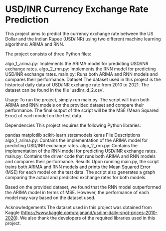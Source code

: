 # USD/INR Currency Exchange Rate Prediction

This project aims to predict the currency exchange rate between the US Dollar and the Indian Rupee (USD/INR) using two different machine learning algorithms: ARIMA and RNN.

The project consists of three Python files:

algo_1_arima.py: Implements the ARIMA model for predicting USD/INR exchange rates.
algo_2_rnn.py: Implements the RNN model for predicting USD/INR exchange rates.
main.py: Runs both ARIMA and RNN models and compares their performance.
Dataset
The dataset used in this project is the historical daily data of USD/INR exchange rate from 2010 to 2021. The dataset can be found in the file 'usdinr_d_2.csv'.

Usage
To run the project, simply run main.py. The script will train both ARIMA and RNN models on the provided dataset and compare their performance. The final output of the script will be the MSE (Mean Squared Error) of each model on the test data.

Dependencies
This project requires the following Python libraries:

pandas
matplotlib
scikit-learn
statsmodels
keras
File Descriptions
algo_1_arima.py: Contains the implementation of the ARIMA model for predicting USD/INR exchange rates.
algo_2_rnn.py: Contains the implementation of the RNN model for predicting USD/INR exchange rates.
main.py: Contains the driver code that runs both ARIMA and RNN models and compares their performance.
Results
Upon running main.py, the script trains both ARIMA and RNN models and prints the Mean Squared Error (MSE) for each model on the test data. The script also generates a graph comparing the actual and predicted exchange rates for both models.

Based on the provided dataset, we found that the RNN model outperformed the ARIMA model in terms of MSE. However, the performance of each model may vary based on the dataset used.

Acknowledgements
The dataset used in this project was obtained from Kaggle (https://www.kaggle.com/rajanand/usdinr-daily-spot-prices-2010-2020). We also thank the developers of the required libraries used in this project.
